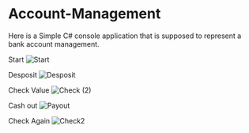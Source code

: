 # Account-Management

Here is a Simple C# console application that is supposed to represent a bank account management. 


Start
![Start](https://github.com/MircoG95/Account-Management/assets/91058439/31123e79-f38a-4357-a674-e63c9a33d257)


Desposit
![Desposit](https://github.com/MircoG95/Account-Management/assets/91058439/8a92c1f2-b41f-4875-bdfc-05224a5993e5)


Check Value
![Check (2)](https://github.com/MircoG95/Account-Management/assets/91058439/78721288-79ea-4f60-8696-311e79d7e324)


Cash out
![Payout](https://github.com/MircoG95/Account-Management/assets/91058439/664fbea3-8fa6-49c8-befe-3dc8f3be66e8)


Check Again
![Check2](https://github.com/MircoG95/Account-Management/assets/91058439/331c7a75-024c-46ef-aa8b-e49ca6ca88dd)




